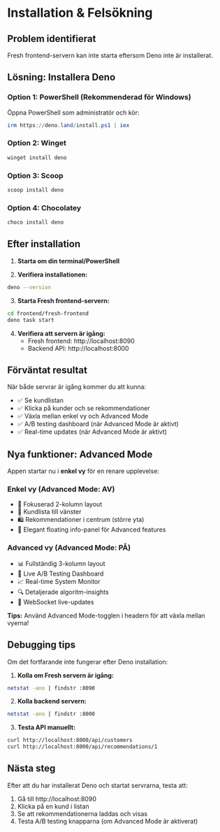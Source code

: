 # Installation & Felsökning

## Problem identifierat
Fresh frontend-servern kan inte starta eftersom Deno inte är installerat.

## Lösning: Installera Deno

### Option 1: PowerShell (Rekommenderad för Windows)
Öppna PowerShell som administratör och kör:
```powershell
irm https://deno.land/install.ps1 | iex
```

### Option 2: Winget
```powershell
winget install deno
```

### Option 3: Scoop
```powershell
scoop install deno
```

### Option 4: Chocolatey
```powershell
choco install deno
```

## Efter installation

1. **Starta om din terminal/PowerShell**

2. **Verifiera installationen:**
```bash
deno --version
```

3. **Starta Fresh frontend-servern:**
```bash
cd frontend/fresh-frontend
deno task start
```

4. **Verifiera att servern är igång:**
   - Fresh frontend: http://localhost:8090
   - Backend API: http://localhost:8000

## Förväntat resultat
När både servrar är igång kommer du att kunna:
- ✅ Se kundlistan
- ✅ Klicka på kunder och se rekommendationer
- ✅ Växla mellan enkel vy och Advanced Mode
- ✅ A/B testing dashboard (när Advanced Mode är aktivt)
- ✅ Real-time updates (när Advanced Mode är aktivt)

## Nya funktioner: Advanced Mode
Appen startar nu i **enkel vy** för en renare upplevelse:

### Enkel vy (Advanced Mode: AV)
- 🎯 Fokuserad 2-kolumn layout
- 📱 Kundlista till vänster
- 🛍️ Rekommendationer i centrum (större yta)
- 🚀 Elegant floating info-panel för Advanced features

### Advanced vy (Advanced Mode: PÅ)
- 📊 Fullständig 3-kolumn layout
- 🧪 Live A/B Testing Dashboard
- 📈 Real-time System Monitor
- 🔍 Detaljerade algoritm-insights
- 📡 WebSocket live-updates

**Tips:** Använd Advanced Mode-togglen i headern för att växla mellan vyerna!

## Debugging tips
Om det fortfarande inte fungerar efter Deno installation:

1. **Kolla om Fresh servern är igång:**
```bash
netstat -ano | findstr :8090
```

2. **Kolla backend servern:**
```bash
netstat -ano | findstr :8000
```

3. **Testa API manuellt:**
```bash
curl http://localhost:8000/api/customers
curl http://localhost:8000/api/recommendations/1
```

## Nästa steg
Efter att du har installerat Deno och startat servrarna, testa att:
1. Gå till http://localhost:8090
2. Klicka på en kund i listan
3. Se att rekommendationerna laddas och visas
4. Testa A/B testing knapparna (om Advanced Mode är aktiverat) 